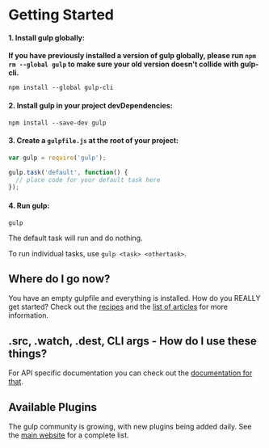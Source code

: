 # Getting Started

#### 1. Install gulp globally:

__If you have previously installed a version of gulp globally, please run 
`npm rm --global gulp` to make sure your old version doesn't collide with 
gulp-cli.__

```shell
npm install --global gulp-cli
```

#### 2. Install gulp in your project devDependencies:

```shell
npm install --save-dev gulp
```

#### 3. Create a `gulpfile.js` at the root of your project:

```javascript
var gulp = require('gulp');

gulp.task('default', function() {
  // place code for your default task here
});
```

#### 4. Run gulp:

```shell
gulp
```

The default task will run and do nothing.

To run individual tasks, use `gulp <task> <othertask>`.

## Where do I go now?

You have an empty gulpfile and everything is installed. How do you REALLY get 
started? Check out the [recipes](recipes) and the 
[list of articles](README.md#articles) for more information.

## .src, .watch, .dest, CLI args - How do I use these things?

For API specific documentation you can check out the 
[documentation for that](API.md).

## Available Plugins

The gulp community is growing, with new plugins being added daily. See the 
[main website](https://gulpjs.com/plugins/) for a complete list.

